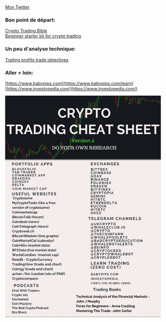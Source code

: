 [Mon Twitter](https://twitter.com/JonWaitz)
### Bon point de départ:
  [Crypto Trading Bible](https://hackernoon.com/the-cryptocurrency-trading-bible-43d0c57e3fe6) <br>
  [Beginner starter kit for crypto trading](https://alunacrypto.blogspot.fr/2017/06/essential-beginners-starter-kit-for-cryptocurrency-trading-bitcoin-altcoins-ethereum.html)

### Un peu d'analyse technique:
  [Trailing profits trade objectives](https://cryptoyoda1338.wordpress.com/2017/08/10/trailing-profits-trade-objectives/)

### Aller + loin:
  [https://www.babypips.com](https://www.babypips.com/learn) <br>
  [https://www.investopedia.com](https://www.investopedia.com/)

![Crypto Trading Cheat Shit](https://github.com/JonMary/Cryptos/blob/master/lol.jpg?raw=true)




